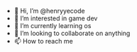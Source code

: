 - 👋 Hi, I’m @henryyecode
- 👀 I’m interested in game dev
- 🌱 I’m currently learning os
- 💞️ I’m looking to collaborate on anything
- 📫 How to reach me 

<!---
henryyecode/henryyecode is a ✨ special ✨ repository because its `README.md` (this file) appears on your GitHub profile.
You can click the Preview link to take a look at your changes.
--->
